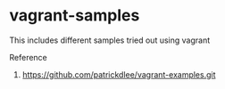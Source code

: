 # vagrant-samples

This includes different samples tried out using vagrant

Reference

1. https://github.com/patrickdlee/vagrant-examples.git
